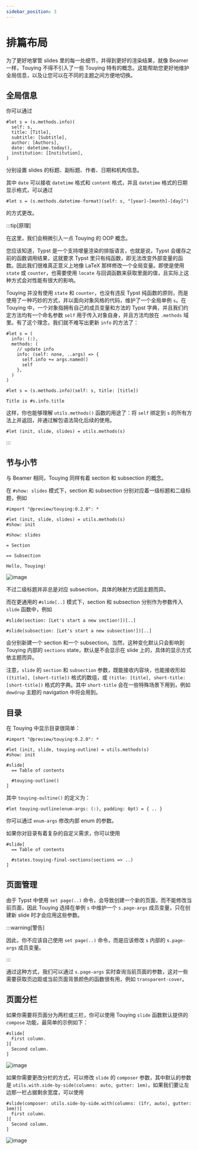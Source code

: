 ```yaml
---
sidebar_position: 3
---
```


# 排篇布局

为了更好地掌管 slides 里的每一处细节，并得到更好的渲染结果，就像 Beamer 一样，Touying 不得不引入了一些 Touying 特有的概念。这能帮助您更好地维护全局信息，以及让您可以在不同的主题之间方便地切换。

## 全局信息

你可以通过

```typst
#let s = (s.methods.info)(
  self: s,
  title: [Title],
  subtitle: [Subtitle],
  author: [Authors],
  date: datetime.today(),
  institution: [Institution],
)
```

分别设置 slides 的标题、副标题、作者、日期和机构信息。

其中 `date` 可以接收 `datetime` 格式和 `content` 格式，并且 `datetime` 格式的日期显示格式，可以通过

```typst
#let s = (s.methods.datetime-format)(self: s, "[year]-[month]-[day]")
```

的方式更改。

:::tip[原理]

在这里，我们会稍微引入一点 Touying 的 OOP 概念。

您应该知道，Typst 是一个支持增量渲染的排版语言，也就是说，Typst 会缓存之前的函数调用结果，这就要求 Typst 里只有纯函数，即无法改变外部变量的函数。因此我们很难真正意义上地像 LaTeX 那样修改一个全局变量。即使是使用 `state` 或 `counter`，也需要使用 `locate` 与回调函数来获取里面的值，且实际上这种方式会对性能有很大的影响。

Touying 并没有使用 `state` 和 `counter`，也没有违反 Typst 纯函数的原则，而是使用了一种巧妙的方式，并以面向对象风格的代码，维护了一个全局单例 `s`。在 Touying 中，一个对象指拥有自己的成员变量和方法的 Typst 字典，并且我们约定方法均有一个命名参数 `self` 用于传入对象自身，并且方法均放在 `.methods` 域里。有了这个理念，我们就不难写出更新 `info` 的方法了：

```
#let s = (
  info: (:),
  methods: (
    // update info
    info: (self: none, ..args) => {
      self.info += args.named()
      self
    },
  )
)

#let s = (s.methods.info)(self: s, title: [title])

Title is #s.info.title
```

这样，你也能够理解 `utils.methods()` 函数的用途了：将 `self` 绑定到 `s` 的所有方法上并返回，并通过解包语法简化后续的使用。

```typst
#let (init, slide, slides) = utils.methods(s)
```
:::


## 节与小节

与 Beamer 相同，Touying 同样有着 section 和 subsection 的概念。

在 `#show: slides` 模式下，section 和 subsection 分别对应着一级标题和二级标题，例如

```typst
#import "@preview/touying:0.2.0": *

#let (init, slide, slides) = utils.methods(s)
#show: init

#show: slides

= Section

== Subsection

Hello, Touying!
```

![image](https://github.com/touying-typ/touying/assets/34951714/600876bb-941d-4841-af5c-27137bb04c54)

不过二级标题并非总是对应 subsection，具体的映射方式因主题而异。

而在更通用的 `#slide[..]` 模式下，section 和 subsection 分别作为参数传入 `slide` 函数中，例如

```typst
#slide(section: [Let's start a new section!])[..]

#slide(subsection: [Let's start a new subsection!])[..]
```

会分别新建一个 section 和一个 subsection。当然，这种变化默认只会影响到 Touying 内部的 `sections` state，默认是不会显示在 slide 上的，具体的显示方式依主题而异。

注意，`slide` 的 `section` 和 `subsection` 参数，既能接收内容块，也能接收形如 `([title], [short-title])` 格式的数组，或 `(title: [title], short-title: [short-title])` 格式的字典。其中 `short-title` 会在一些特殊场景下用到，例如 `dewdrop` 主题的 navigation 中将会用到。


## 目录

在 Touying 中显示目录很简单：

```typst
#import "@preview/touying:0.2.0": *

#let (init, slide, touying-outline) = utils.methods(s)
#show: init

#slide[
  == Table of contents

  #touying-outline()
]
```

其中 `touying-oultine()` 的定义为：

```typst
#let touying-outline(enum-args: (:), padding: 0pt) = { .. }
```

你可以通过 `enum-args` 修改内部 enum 的参数。

如果你对目录有着复杂的自定义需求，你可以使用

```typst
#slide[
  == Table of contents

  #states.touying-final-sections(sections => ..)
]
```

## 页面管理

由于 Typst 中使用 `set page(..)` 命令，会导致创建一个新的页面，而不能修改当前页面，因此 Touying 选择在单例 `s` 中维护一个 `s.page-args` 成员变量，只在创建新 slide 时才会应用这些参数。

:::warning[警告]

因此，你不应该自己使用 `set page(..)` 命令，而是应该修改 `s` 内部的 `s.page-args` 成员变量。

:::

通过这种方式，我们可以通过 `s.page-args` 实时查询当前页面的参数，这对一些需要获取页边距或当前页面背景颜色的函数很有用，例如 `transparent-cover`。


## 页面分栏

如果你需要将页面分为两栏或三栏，你可以使用 Touying `slide` 函数默认提供的 `compose` 功能，最简单的示例如下：

```typst
#slide[
  First column.
][
  Second column.
]
```

![image](https://github.com/touying-typ/touying/assets/34951714/a39f88a2-f1ba-4420-8f78-6a0fc644704e)

如果你需要更改分栏的方式，可以修改 `slide` 的 `composer` 参数，其中默认的参数是 `utils.with.side-by-side(columns: auto, gutter: 1em)`，如果我们要让左边那一栏占据剩余宽度，可以使用

```typst
#slide(composer: utils.side-by-side.with(columns: (1fr, auto), gutter: 1em))[
  First column.
][
  Second column.
]
```

![image](https://github.com/touying-typ/touying/assets/34951714/aa84192a-4082-495d-9773-b06df32ab8dc)

